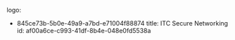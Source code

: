 logo:
  - 845ce73b-5b0e-49a9-a7bd-e71004f88874
title: ITC Secure Networking
id: af00a6ce-c993-41df-8b4e-048e0fd5538a
